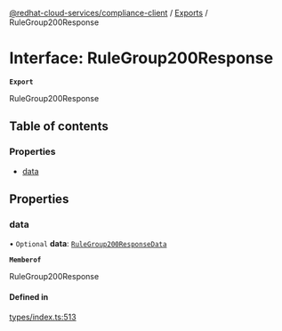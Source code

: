 [@redhat-cloud-services/compliance-client](../README.md) / [Exports](../modules.md) / RuleGroup200Response

# Interface: RuleGroup200Response

**`Export`**

RuleGroup200Response

## Table of contents

### Properties

- [data](RuleGroup200Response.md#data)

## Properties

### data

• `Optional` **data**: [`RuleGroup200ResponseData`](RuleGroup200ResponseData.md)

**`Memberof`**

RuleGroup200Response

#### Defined in

[types/index.ts:513](https://github.com/AsToNlele/javascript-clients/blob/main/packages/compliance/types/index.ts#L513)
